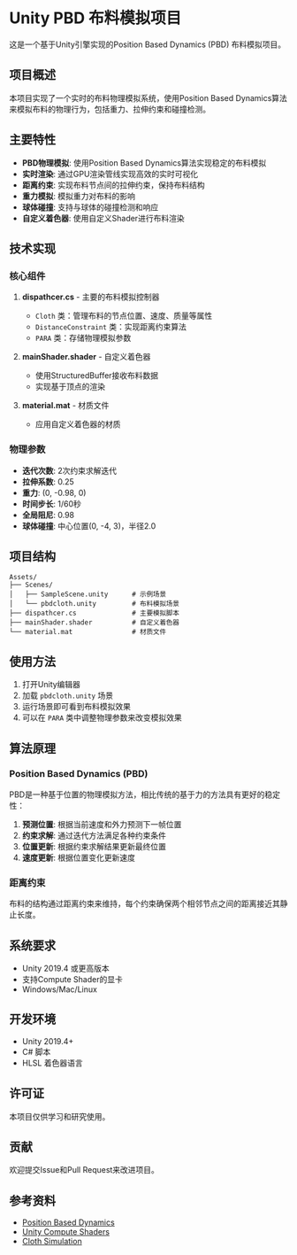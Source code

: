 # Unity PBD 布料模拟项目

这是一个基于Unity引擎实现的Position Based Dynamics (PBD) 布料模拟项目。

## 项目概述

本项目实现了一个实时的布料物理模拟系统，使用Position Based Dynamics算法来模拟布料的物理行为，包括重力、拉伸约束和碰撞检测。

## 主要特性

- **PBD物理模拟**: 使用Position Based Dynamics算法实现稳定的布料模拟
- **实时渲染**: 通过GPU渲染管线实现高效的实时可视化
- **距离约束**: 实现布料节点间的拉伸约束，保持布料结构
- **重力模拟**: 模拟重力对布料的影响
- **球体碰撞**: 支持与球体的碰撞检测和响应
- **自定义着色器**: 使用自定义Shader进行布料渲染

## 技术实现

### 核心组件

1. **dispathcer.cs** - 主要的布料模拟控制器
   - `Cloth` 类：管理布料的节点位置、速度、质量等属性
   - `DistanceConstraint` 类：实现距离约束算法
   - `PARA` 类：存储物理模拟参数

2. **mainShader.shader** - 自定义着色器
   - 使用StructuredBuffer接收布料数据
   - 实现基于顶点的渲染

3. **material.mat** - 材质文件
   - 应用自定义着色器的材质

### 物理参数

- **迭代次数**: 2次约束求解迭代
- **拉伸系数**: 0.25
- **重力**: (0, -0.98, 0)
- **时间步长**: 1/60秒
- **全局阻尼**: 0.98
- **球体碰撞**: 中心位置(0, -4, 3)，半径2.0

## 项目结构

```
Assets/
├── Scenes/
│   ├── SampleScene.unity      # 示例场景
│   └── pbdcloth.unity         # 布料模拟场景
├── dispathcer.cs              # 主要模拟脚本
├── mainShader.shader          # 自定义着色器
└── material.mat               # 材质文件
```

## 使用方法

1. 打开Unity编辑器
2. 加载 `pbdcloth.unity` 场景
3. 运行场景即可看到布料模拟效果
4. 可以在 `PARA` 类中调整物理参数来改变模拟效果

## 算法原理

### Position Based Dynamics (PBD)

PBD是一种基于位置的物理模拟方法，相比传统的基于力的方法具有更好的稳定性：

1. **预测位置**: 根据当前速度和外力预测下一帧位置
2. **约束求解**: 通过迭代方法满足各种约束条件
3. **位置更新**: 根据约束求解结果更新最终位置
4. **速度更新**: 根据位置变化更新速度

### 距离约束

布料的结构通过距离约束来维持，每个约束确保两个相邻节点之间的距离接近其静止长度。

## 系统要求

- Unity 2019.4 或更高版本
- 支持Compute Shader的显卡
- Windows/Mac/Linux

## 开发环境

- Unity 2019.4+
- C# 脚本
- HLSL 着色器语言

## 许可证

本项目仅供学习和研究使用。

## 贡献

欢迎提交Issue和Pull Request来改进项目。

## 参考资料

- [Position Based Dynamics](https://matthias-research.github.io/pages/publications/posBasedDyn.pdf)
- [Unity Compute Shaders](https://docs.unity3d.com/Manual/class-ComputeShader.html)
- [Cloth Simulation](https://graphics.stanford.edu/~mdfisher/cloth.html)